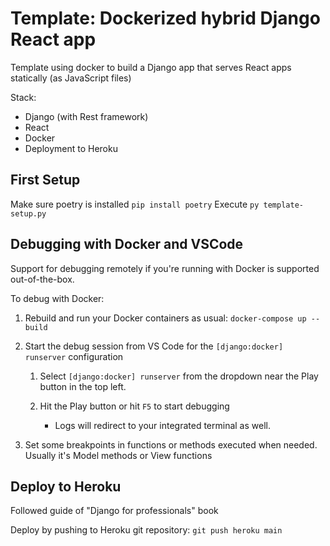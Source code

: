 # Template: Dockerized hybrid Django React app 
Template using docker to build a Django app that serves React apps statically (as JavaScript files)

Stack:
  - Django (with Rest framework)
  - React
  - Docker
  - Deployment to Heroku

## First Setup

Make sure poetry is installed `pip install poetry`
Execute `py template-setup.py`

## Debugging with Docker and VSCode

Support for debugging remotely if you're running with Docker is supported out-of-the-box.

To debug with Docker:

1. Rebuild and run your Docker containers as usual: `docker-compose up --build`

3. Start the debug session from VS Code for the `[django:docker] runserver` configuration

   1. Select `[django:docker] runserver` from the dropdown near the Play button in the top left.

   3. Hit the Play button or hit `F5` to start debugging

      - Logs will redirect to your integrated terminal as well.

4. Set some breakpoints in functions or methods executed when needed. Usually it's Model methods or View functions

## Deploy to Heroku
Followed guide of "Django for professionals" book

Deploy by pushing to Heroku git repository:
```git push heroku main```